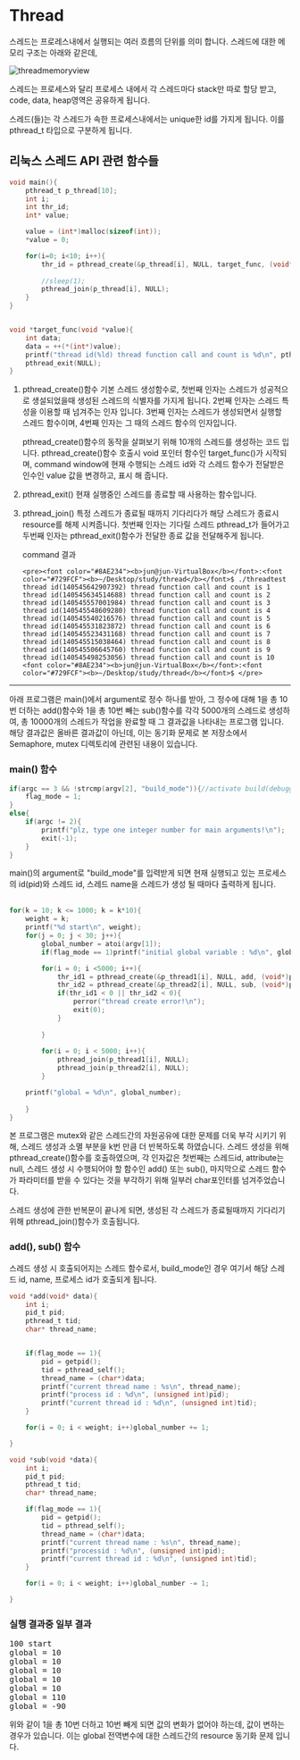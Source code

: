 # Thread
스레드는 프로레스내에서 실행되는 여러 흐름의 단위를 의미 합니다. 스레드에 대한 메모리 구조는 아래와 같은데,

![threadmemoryview](./image/threadmemoryview.jpg)

스레드는 프로세스와 달리 프로세스 내에서 각 스레드마다 stack만 따로 할당 받고, code, data, heap영역은 공유하게 됩니다.

스레드(들)는 각 스레드가 속한 프로세스내에서는 unique한 id를 가지게 됩니다. 이를 pthread_t 타입으로 구분하게 됩니다.

## 리눅스 스레드 API 관련 함수들

```c
void main(){
	pthread_t p_thread[10];
	int i;
	int thr_id;
	int* value;

	value = (int*)malloc(sizeof(int));
	*value = 0;

	for(i=0; i<10; i++){
		thr_id = pthread_create(&p_thread[i], NULL, target_func, (void*)value);
		
		//sleep(1);
		pthread_join(p_thread[i], NULL);
	}
}


void *target_func(void *value){
	int data;
	data = ++(*(int*)value);
	printf("thread id(%ld) thread function call and count is %d\n", pthread_self(), data);
	pthread_exit(NULL);
}
```

1. pthread_create()함수
	기본 스레드 생성함수로, 첫번째 인자는 스레드가 성공적으로 생설되었을때 생성된 스레드의 식별자를 가지게 됩니다. 
	2번째 인자는 스레드 특성을 이용할 때 넘겨주는 인자 입니다. 3번째 인자는 스레드가 생성되면서 실행할 스레드 함수이며, 
	4번째 인자는 그 때의 스레드 함수의 인자입니다.
	
	pthread_create()함수의 동작을 살펴보기 위해 10개의 스레드를 생성하는 코드 입니다.
	pthread_create()함수 호출시 void 포인터 함수인 target_func()가 시작되며, command window에 현재 수행되는 스레드 id와
	각 스레드 함수가 전달받은 인수인 value 값을 변경하고, 표시 해 줍니다.
	
2. pthread_exit()
	현재 실행중인 스레드를 종료할 때 사용하는 함수입니다. 
	
3. pthread_join()
	특정 스레드가 종료될 때까지 기다리다가 해당 스레드가 종료시 resource를 해제 시켜줍니다. 첫번째 인자는 기다릴 스레드 pthread_t가 들어가고
	두번째 인자는 pthread_exit()함수가 전달한 종료 값을 전달해주게 됩니다.

	command 결과
	```
	<pre><font color="#8AE234"><b>jun@jun-VirtualBox</b></font>:<font color="#729FCF"><b>~/Desktop/study/thread</b></font>$ ./threadtest 
	thread id(140545642907392) thread function call and count is 1
	thread id(140545634514688) thread function call and count is 2
	thread id(140545557001984) thread function call and count is 3
	thread id(140545548609280) thread function call and count is 4
	thread id(140545540216576) thread function call and count is 5
	thread id(140545531823872) thread function call and count is 6
	thread id(140545523431168) thread function call and count is 7
	thread id(140545515038464) thread function call and count is 8
	thread id(140545506645760) thread function call and count is 9
	thread id(140545498253056) thread function call and count is 10
	<font color="#8AE234"><b>jun@jun-VirtualBox</b></font>:<font color="#729FCF"><b>~/Desktop/study/thread</b></font>$ </pre>
	```

***

아래 프로그램은 main()에서 argument로 정수 하나를 받아, 그 정수에 대해 1을 총 10번 더하는 add()함수와 1을 총 10번 빼는 sub()함수를 각각 
5000개의 스레드로 생성하여, 총 10000개의 스레드가 작업을 완료할 때 그 결과값을 나타내는 프로그램 입니다. 해당 결과값은 올바른 결과값이 아닌데, 이는
동기화 문제로 본 저장소에서 Semaphore, mutex 디렉토리에 관련된 내용이 있습니다.

### main() 함수

```c
if(argc == 3 && !strcmp(argv[2], "build_mode")){//activate build(debugging) mode.
	flag_mode = 1;
}
else{
	if(argc != 2){
		printf("plz, type one integer number for main arguments!\n");
		exit(-1);
	}
}
```
main()의 argument로 "build_mode"를 입력받게 되면 현재 실행되고 있는 프로세스의 id(pid)와 스레드 id, 스레드 name을 스레드가 생성 될 때마다 출력하게 됩니다.
<br>
<br>

```c
for(k = 10; k <= 1000; k = k*10){
	weight = k;
	printf("%d start\n", weight);
	for(j = 0; j < 30; j++){
		global_number = atoi(argv[1]);
		if(flag_mode == 1)printf("initial global variable : %d\n", global_number);

		for(i = 0; i <5000; i++){
			thr_id1 = pthread_create(&p_thread1[i], NULL, add, (void*)p1_name);
			thr_id2 = pthread_create(&p_thread2[i], NULL, sub, (void*)p2_name);
			if(thr_id1 < 0 || thr_id2 < 0){
				perror("thread create error!\n");
				exit(0);
			}
	
		}
	
		for(i = 0; i < 5000; i++){
			pthread_join(p_thread1[i], NULL);
			pthread_join(p_thread2[i], NULL);		
		}

	printf("global = %d\n", global_number);
		
	}
}
```
본 프로그램은 mutex와 같은 스레드간의 자원공유에 대한 문제를 더욱 부각 시키기 위해, 스레드 생성과 소멸 부분을 k번 만큼 더 반복하도록 하였습니다.
스레드 생성을 위해 pthread_create()함수를 호출하였으며, 각 인자값은 첫번째는 스레드id, attribute는 null, 스레드 생성 시 수행되어야 할 함수인 add() 또는 sub(),
마지막으로 스레드 함수가 파라미터를 받을 수 있다는 것을 부각하기 위해 일부러 char포인터를 넘겨주었습니다.

스레드 생성에 관한 반복문이 끝나게 되면, 생성된 각 스레드가 종료될때까지 기다리기 위해 pthread_join()함수가 호출됩니다.

### add(), sub() 함수

스레드 생성 시 호출되어지는 스레드 함수로서, build_mode인 경우 여기서 해당 스레드 id, name, 프로세스 id가 호출되게 됩니다.

```c
void *add(void* data){	
	int i;
	pid_t pid;
	pthread_t tid;
	char* thread_name;


	if(flag_mode == 1){
		pid = getpid();
		tid = pthread_self();
		thread_name = (char*)data;
		printf("current thread name : %s\n", thread_name);
		printf("process id : %d\n", (unsigned int)pid);
		printf("current thread id : %d\n", (unsigned int)tid);
	}

	for(i = 0; i < weight; i++)global_number += 1;

}
```

```c
void *sub(void *data){
	int i;
	pid_t pid;
	pthread_t tid;
	char* thread_name;

	if(flag_mode == 1){
		pid = getpid();
		tid = pthread_self();
		thread_name = (char*)data;
		printf("current thread name : %s\n", thread_name);
		printf("processid : %d\n", (unsigned int)pid);
		printf("current thread id : %d\n", (unsigned int)tid);
	}

	for(i = 0; i < weight; i++)global_number -= 1;

}
```


### 실행 결과중 일부 결과

<pre>100 start
global = 10
global = 10
global = 10
global = 10
global = 10
global = 110
global = -90</pre>

위와 같이 1을 총 10번 더하고 10번 빼게 되면 값의 변화가 없어야 하는데, 값이 변하는 경우가 있습니다. 
이는 global 전역변수에 대한 스레드간의 resource 동기화 문제 입니다.
 
